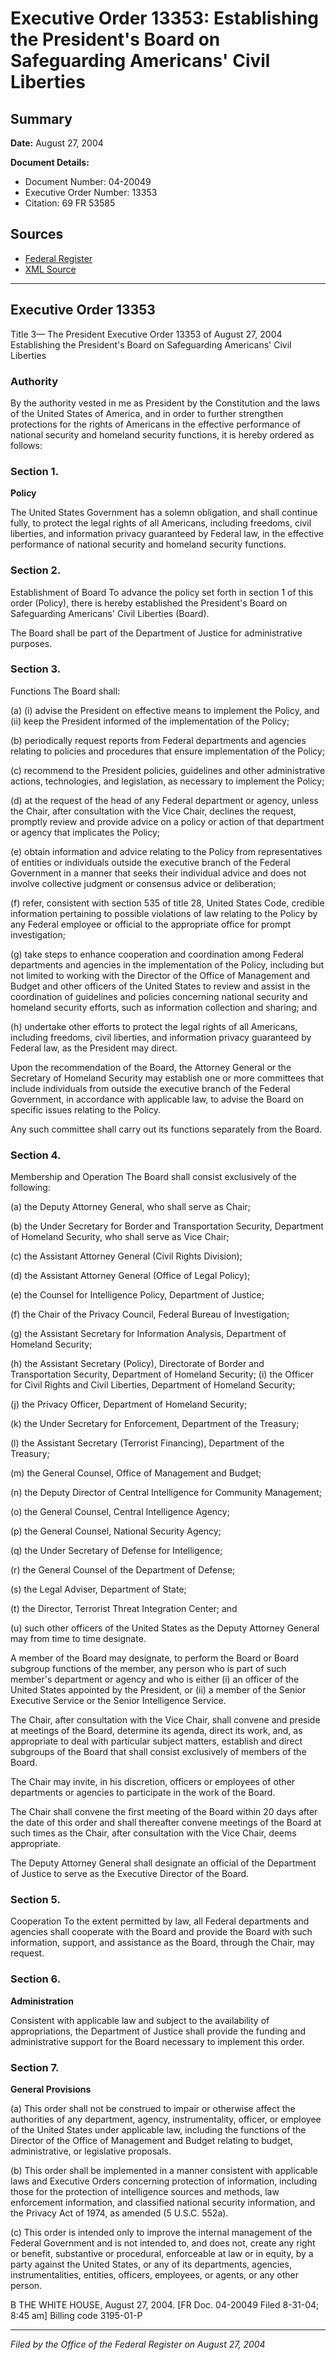 # Executive Order 13353: Establishing the President's Board on Safeguarding Americans' Civil Liberties

## Summary

**Date:** August 27, 2004

**Document Details:**
- Document Number: 04-20049
- Executive Order Number: 13353
- Citation: 69 FR 53585

## Sources
- [Federal Register](https://www.federalregister.gov/documents/2004/09/01/04-20049/establishing-the-presidents-board-on-safeguarding-americans-civil-liberties)
- [XML Source](https://www.federalregister.gov/documents/full_text/xml/2004/09/01/04-20049.xml)

---

## Executive Order 13353

Title 3—
The President
Executive Order 13353 of August 27, 2004
Establishing the President's Board on Safeguarding 
Americans' Civil Liberties
### Authority

By the authority vested in me as President by the Constitution and the laws of the United States of America, and in order to further strengthen protections for the rights of Americans in the effective performance of national security and homeland security functions, it is hereby ordered as follows:
### Section 1.

**Policy**

The United States Government has a solemn obligation, and shall continue fully, to protect the legal rights of all Americans, including freedoms, civil liberties, and information privacy guaranteed by Federal law, in the effective performance of national security and homeland security functions.
### Section 2.

Establishment of Board
To advance the policy set forth in section 1 of this order (Policy), there is hereby established the President's Board on Safeguarding Americans' Civil Liberties (Board).

The Board shall be part of the Department of Justice for administrative purposes.
### Section 3.

Functions
The Board shall:

(a) (i) advise the President on effective means to implement the Policy, and (ii) keep the President informed of the implementation of the Policy;

(b) periodically request reports from Federal departments and agencies relating to policies and procedures that ensure implementation of the Policy;

(c) recommend to the President policies, guidelines and other administrative actions, technologies, and legislation, as necessary to implement the Policy;

(d) at the request of the head of any Federal department or agency, unless the Chair, after consultation with the Vice Chair, declines the request, promptly review and provide advice on a policy or action of that department or agency that implicates the Policy;

(e) obtain information and advice relating to the Policy from representatives of entities or individuals outside the executive branch of the Federal Government in a manner that seeks their individual advice and does not involve collective judgment or consensus advice or deliberation;

(f) refer, consistent with section 535 of title 28, United States Code, credible information pertaining to possible violations of law relating to the Policy by any Federal employee or official to the appropriate office for prompt investigation;

(g) take steps to enhance cooperation and coordination among Federal departments and agencies in the implementation of the Policy, including but not limited to working with the Director of the Office of Management and Budget and other officers of the United States to review and assist in the coordination of guidelines and policies concerning national security and homeland security efforts, such as information collection and sharing; and

(h) undertake other efforts to protect the legal rights of all Americans, including freedoms, civil liberties, and information privacy guaranteed by Federal law, as the President may direct.

Upon the recommendation of the Board, the Attorney General or the Secretary of Homeland Security may establish one or more committees that include 
individuals from outside the executive branch of the Federal Government, in accordance with applicable law, to advise the Board on specific issues relating to the Policy.

Any such committee shall carry out its functions separately from the Board.
### Section 4.

Membership and Operation
The Board shall consist exclusively of the following:

(a) the Deputy Attorney General, who shall serve as Chair;

(b) the Under Secretary for Border and Transportation Security, Department of Homeland Security, who shall serve as Vice Chair;

(c) the Assistant Attorney General (Civil Rights Division);

(d) the Assistant Attorney General (Office of Legal Policy);

(e) the Counsel for Intelligence Policy, Department of Justice;

(f) the Chair of the Privacy Council, Federal Bureau of Investigation;

(g) the Assistant Secretary for Information Analysis, Department of Homeland Security;

(h) the Assistant Secretary (Policy), Directorate of Border and Transportation Security, Department of Homeland Security;
    (i) the Officer for Civil Rights and Civil Liberties, Department of Homeland Security;

(j) the Privacy Officer, Department of Homeland Security;

(k) the Under Secretary for Enforcement, Department of the Treasury;

(l) the Assistant Secretary (Terrorist Financing), Department of the Treasury;

(m) the General Counsel, Office of Management and Budget;

(n) the Deputy Director of Central Intelligence for Community Management;

(o) the General Counsel, Central Intelligence Agency;

(p) the General Counsel, National Security Agency;

(q) the Under Secretary of Defense for Intelligence;

(r) the General Counsel of the Department of Defense;

(s) the Legal Adviser, Department of State;

(t) the Director, Terrorist Threat Integration Center; and

(u) such other officers of the United States as the Deputy Attorney General may from time to time designate.

A member of the Board may designate, to perform the Board or Board subgroup functions of the member, any person who is part of such member's department or agency and who is either (i) an officer of the United States appointed by the President, or (ii) a member of the Senior Executive Service or the Senior Intelligence Service.

The Chair, after consultation with the Vice Chair, shall convene and preside at meetings of the Board, determine its agenda, direct its work, and, as appropriate to deal with particular subject matters, establish and direct subgroups of the Board that shall consist exclusively of members of the Board.

The Chair may invite, in his discretion, officers or employees of other departments or agencies to participate in the work of the Board.

The Chair shall convene the first meeting of the Board within 20 days after the date of this order and shall thereafter convene meetings of the Board at such times as the Chair, after consultation with the Vice Chair, deems appropriate.

The Deputy Attorney General shall designate an official of the Department of Justice to serve as the Executive Director of the Board.
### Section 5.

Cooperation
To the extent permitted by law, all Federal departments and agencies shall cooperate with the Board and provide the Board with such information, support, and assistance as the Board, through the Chair, may request.
### Section 6.

**Administration**

Consistent with applicable law and subject to the availability of appropriations, the Department of Justice shall provide the funding and administrative support for the Board necessary to implement this order.
### Section 7.

**General Provisions**

(a) This order shall not be construed to impair or otherwise affect the authorities of any department, agency, instrumentality, 
officer, or employee of the United States under applicable law, including the functions of the Director of the Office of Management and Budget relating to budget, administrative, or legislative proposals.

(b) This order shall be implemented in a manner consistent with applicable laws and Executive Orders concerning protection of information, including those for the protection of intelligence sources and methods, law enforcement information, and classified national security information, and the Privacy Act of 1974, as amended (5 U.S.C. 552a).

(c) This order is intended only to improve the internal management of the Federal Government and is not intended to, and does not, create any right or benefit, substantive or procedural, enforceable at law or in equity, by a party against the United States, or any of its departments, agencies, instrumentalities, entities, officers, employees, or agents, or any other person.

B
THE WHITE HOUSE,
August 27, 2004.
[FR Doc. 04-20049
Filed 8-31-04; 8:45 am]
Billing code 3195-01-P

---

*Filed by the Office of the Federal Register on August 27, 2004*
